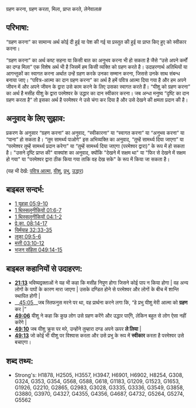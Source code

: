 ग्रहण करना, ग्रहण करता, मिला, प्राप्त करते, लेनेवाला#

## परिभाषा: ##

“ग्रहण करना” का सामान्य अर्थ कोई दी हुई या पेश की गई या प्रस्तुत की हुई या प्राप्त किए हुए को स्वीकार करना।

“ग्रहण करना” का अर्थ कष्ट सहना या किसी बात का अनुभव करना भी हो सकता है जैसे “उसे अपने कर्मों का दण्ड मिला”
एक विशेष अर्थ भी है जिसमें हम किसी व्यक्ति को ग्रहण करते है। उदाहरणार्थ अतिथियों या आगन्तुकों का स्वागत करना अर्थात उन्हें ग्रहण करके उनका सम्मान करना, जिससे उनके साथ संबन्ध बनाया जाए।
“पवित्र-आत्मा का दान ग्रहण करना” का अर्थ है हमें पवित्र आत्मा दिया गया है और हम अपने जीवन में और अपने जीवन के द्वारा उसे काम करने के लिए उसका स्वागत करते हैं।
“यीशु को ग्रहण करना” का अर्थ है मसीह यीशु के द्वारा परमेश्वर के उद्धार का दान स्वीकार करना।
जब अन्धा मनुष्य “दृष्टि का दान ग्रहण करता है” तो इसका अर्थ है परमेश्वर ने उसे चंगा कर दिया है और उसे देखने की क्षमता प्रदान की है।

## अनुवाद के लिए सुझाव: ##

प्रकरण के अनुसार “ग्रहण करना” का अनुवाद, “स्वीकारना” या “स्वागत करना” या “अनुभव करना” या “पाना” हो सकता है।
“तुम सामर्थ्य पाओगे” इस अभिव्यक्ति का अनुवाद, “तुम्हें सामर्थ्य दिया जाएगा” या “परमेश्वर तुम्हें सामर्थ्य प्रदान करेगा” या “तुम्हें सामर्थ्य दिया जाएगा (परमेश्वर द्वारा)” के रूप में हो सकता है।
"उसने दृष्टि प्राप्त की" वाक्यांश का अनुवाद, क्योंकि "देखने में सक्षम था" या "फिर से देखने में सक्षम हो गया" या "परमेश्वर द्वारा ठीक किया गया ताकि वह देख सके" के रूप में किया जा सकता है।

(यह भी देखें: [पवित्र आत्मा](../kt/holyspirit.md), [यीशु](../kt/jesus.md), [प्रभु](../kt/lord.md), [उद्धार](../kt/save.md))

## बाइबल सन्दर्भ: ##

* [1 यूहन्ना 05:9-10](rc://hi/tn/help/1jn/05/09)
* [1 थिस्सलुनीकियों 01:6-7](rc://hi/tn/help/1th/01/06)
* [1 थिस्सलुनीकियों 04:1-2](rc://hi/tn/help/1th/04/01)
* [प्रे.का. 08:14-17](rc://hi/tn/help/act/08/14)
* [यिर्मयाह 32:33-35](rc://hi/tn/help/jer/32/33)
* [लूका 09:5-6](rc://hi/tn/help/luk/09/05)
* [मत्ती 03:10-12](rc://hi/tn/help/mal/03/10)
* [भजन संहिता 049:14-15](rc://hi/tn/help/psa/049/014)

## बाइबल कहानियों से उदाहरण: ##

* __[21:13](rc://hi/tn/help/obs/21/13)__ भविष्यद्वक्ताओं ने यह भी कहा कि मसीह निपुण होगा जिसने कोई पाप न किया होगा | वह अन्य लोगों के पापों के कारण मारा जाएगा | उसके दण्डित होने से परमेश्वर और लोगों के बीच में शान्ति स्थापित होगी | 
* __[45:05](rc://hi/tn/help/obs/45/05)__जब स्तिफनुस मरने पर था, वह प्रार्थना करने लगा कि, “हे प्रभु यीशु मेरी आत्मा को __ग्रहण__ कर |” 
* __[49:06](rc://hi/tn/help/obs/49/06)__ यीशु ने कहा कि कुछ लोग उसे ग्रहण करेंगे और उद्धार पाएँगे, लेकिन बहुत से लोग ऐसा नहीं करेंगे |
* __[49:10](rc://hi/tn/help/obs/49/10)__ जब यीशु क्रूस पर मरे, उन्होंने तुम्हारा दण्ड अपने ऊपर __ले लिया__ |
* __[49:13](rc://hi/tn/help/obs/49/13)__ जो कोई भी यीशु पर विश्वास करता और उसे प्रभु के रूप में __स्वीकार__ करता है परमेश्वर उसे बचाएगा।

## शब्द तथ्य: ##

* Strong's: H1878, H2505, H3557, H3947, H6901, H6902, H8254, G308, G324, G353, G354, G568, G588, G618, G1183, G1209, G1523, G1653, G1926, G2210, G2865, G2983, G3028, G3335, G3336, G3549, G3858, G3880, G3970, G4327, G4355, G4356, G4687, G4732, G5264, G5274, G5562
